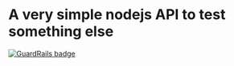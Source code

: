 # A very simple nodejs API to test something else

[![GuardRails badge](https://badges.production.guardrails.io/bennythejudge/nodejs-simple-server.svg)](https://www.guardrails.io)
